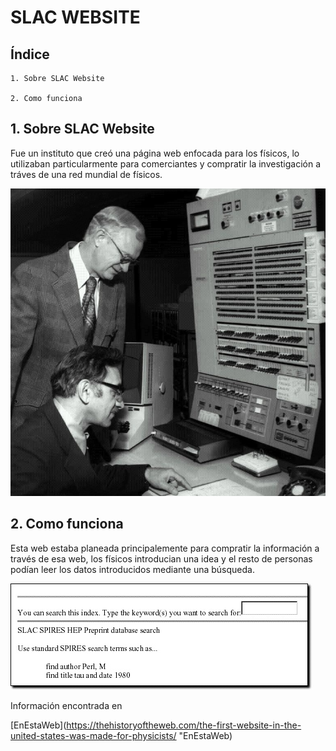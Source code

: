 # SLAC WEBSITE

## Índice 
```
1. Sobre SLAC Website

2. Como funciona
```

## 1. Sobre SLAC Website

Fue un instituto que creó una página web enfocada para los físicos, lo utilizaban particularmente para comerciantes y compratir la investigación a tráves de una red mundial de físicos. 

![ImagenSLAC](https://github.com/loltop776/SMX2-M8UF1A1-HistoriaWeb-1989-1994-SLACWebsite-JesusFortea/blob/main/Imagen%20SLAC.jpg "ImagenSLAC")

## 2. Como funciona

Esta web estaba planeada principalemente para compratir la información a través de esa web, los físicos introducian una idea y el resto de personas podían leer los datos introducidos mediante una búsqueda.

![ImagenWeb](https://github.com/loltop776/SMX2-M8UF1A1-HistoriaWeb-1989-1994-SLACWebsite-JesusFortea/blob/main/Imagen%20web.jpg "ImagenWeb")

Información encontrada en

[EnEstaWeb](https://thehistoryoftheweb.com/the-first-website-in-the-united-states-was-made-for-physicists/ "EnEstaWeb)